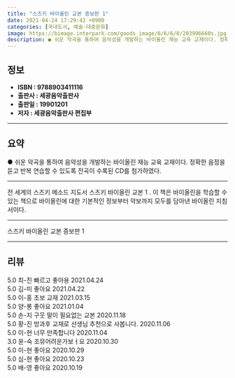 ```yaml
---
title: "스즈키 바이올린 교본 증보판 1"
date: 2021-04-24 17:29:42 +0900
categories: [국내도서, 예술-대중문화]
image: https://bimage.interpark.com/goods_image/6/6/6/0/203996660s.jpg
description: ● 쉬운 악곡을 통하여 음악성을 개발하는 바이올린 재능 교육 교재이다. 정확한 음정을 듣고 반복 연습할 수 있도록 전곡이 수록된 CD를 첨가하였다.
---
```


## **정보**

- **ISBN : 9788903411116**
- **출판사 : 세광음악출판사**
- **출판일 : 19901201**
- **저자 : 세광음악출판사 편집부**

------



## **요약**

●  쉬운 악곡을 통하여 음악성을 개발하는 바이올린 재능 교육 교재이다. 정확한 음정을 듣고 반복 연습할 수 있도록 전곡이 수록된 CD를 첨가하였다.

------

전 세계의 스즈키 메소드 지도서  스즈키 바이올린 교본 1 . 이 책은 바이올린을 학습할 수 있는 책으로 바이올린에 대한 기본적인 정보부터 악보까지 모두를 담아낸 바이올린 지침서이다.

------


스즈키 바이올린 교본 증보판 1 

------


## **리뷰** 

5.0 최-진 빠르고 좋아용 2021.04.24 <br/>5.0 김-미 좋아요 2021.04.22 <br/>5.0 이-홍 초보 교재 2021.03.15 <br/>5.0 양-롱 좋아요 2021.01.04 <br/>5.0 손-지 구웃 말이 필요없는 교본 2020.11.18 <br/>5.0 황-진 방과후 교재로 선생님 추천으로 사봅니다. 2020.11.06 <br/>5.0 이-현 너무 만족합니다 2020.11.04 <br/>3.0 윤-숙 조뮤어려운가보ㅓ요 2020.10.30 <br/>5.0 이-현 좋아요 2020.10.29 <br/>5.0 심-현 좋아요 2020.10.23 <br/>5.0 배-영 좋아요 2020.10.19 <br/>